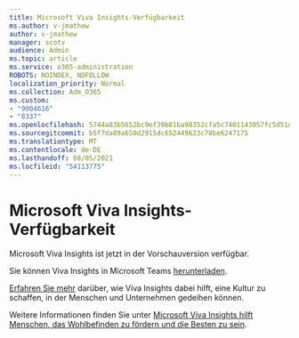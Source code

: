 ```yaml
---
title: Microsoft Viva Insights-Verfügbarkeit
ms.author: v-jmathew
author: v-jmathew
manager: scotv
audience: Admin
ms.topic: article
ms.service: o365-administration
ROBOTS: NOINDEX, NOFOLLOW
localization_priority: Normal
ms.collection: Adm_O365
ms.custom:
- "9004616"
- "8337"
ms.openlocfilehash: 5744a83b5652bc9ef39b81ba98352cfa5c7401143057fc5d51d164757413a6d0
ms.sourcegitcommit: b5f7da89a650d2915dc652449623c78be6247175
ms.translationtype: MT
ms.contentlocale: de-DE
ms.lasthandoff: 08/05/2021
ms.locfileid: "54113775"
---
```

# <a name="microsoft-viva-insights-availability"></a>Microsoft Viva Insights-Verfügbarkeit

Microsoft Viva Insights ist jetzt in der Vorschauversion verfügbar.

Sie können Viva Insights in Microsoft Teams [herunterladen](https://aka.ms/InsightsDocumentation).

[Erfahren Sie mehr](https://aka.ms/VivaInsights) darüber, wie Viva Insights dabei hilft, eine Kultur zu schaffen, in der Menschen und Unternehmen gedeihen können.

Weitere Informationen finden Sie unter [Microsoft Viva Insights hilft Menschen, das Wohlbefinden zu fördern und die Besten zu sein](https://techcommunity.microsoft.com/t5/microsoft-viva-blog/microsoft-viva-insights-helps-people-nurture-wellbeing-and-be/ba-p/2107010).

